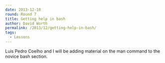 ```yaml
---
date: 2013-12-10
round: Round 7
title: Getting help in bash
author: David Worth
permalink: /2013/12/getting-help-in-bash/
tags:
  - Lessons
---
```

Luis Pedro Coelho and I will be adding material on the man command to the novice bash section.
